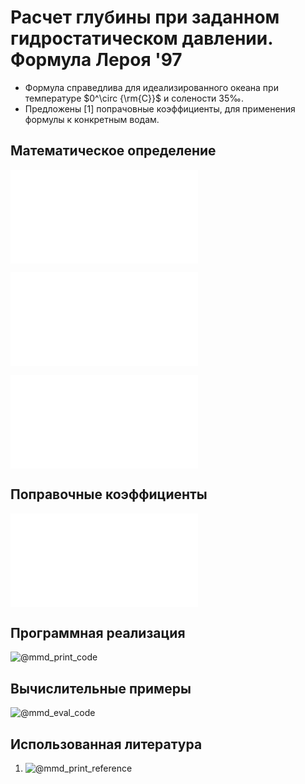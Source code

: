 # Расчет глубины при заданном гидростатическом давлении. Формула Лероя '97

- Формула справедлива для идеализированного океана при температуре $0^\circ {\rm{C}}$ и солености $35‰$.
- Предложены [1] попрачовные коэффициенты, для применения формулы к конкретным водам.

## Математическое определение

![@mmd_print_equation_boxed](include/pressure_to_depth_sea_leroy_97.tex)

![@mmd_print_markdown](include/pressure_to_depth_sea_leroy_97_args.ru.md)

![@mmd_print_equation](include/international_gravity_formula.tex)

## Поправочные коэффициенты

![@mmd_print_markdown](include/pressure_to_depth_sea_leroy_97_coef.ru.md)

## Программная реализация

![@mmd_print_code]($/sonar_m/toolbox/depth_pressure/pressure_to_depth_sea_leroy_97.m)

## Вычислительные примеры

![@mmd_eval_code]($/sonar_m/example/depth_pressure/pressure_to_depth_sea_leroy_97_ex_1.m)

## Использованная литература

1. ![@mmd_print_reference]($/reference/leroy1998depthpressure.enw)
